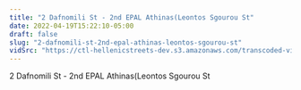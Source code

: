 ```yaml
---
title: "2 Dafnomili St - 2nd EPAL Athinas(Leontos Sgourou St"
date: 2022-04-19T15:22:10-05:00
draft: false
slug: "2-dafnomili-st-2nd-epal-athinas-leontos-sgourou-st"
vidSrc: "https://ctl-hellenicstreets-dev.s3.amazonaws.com/transcoded-videos/2%20Dafnomili%20St%20-%202nd%20EPAL%20Athinas%28Leontos%20Sgourou%20St.%29.mp4"
---
```


2 Dafnomili St - 2nd EPAL Athinas(Leontos Sgourou St
